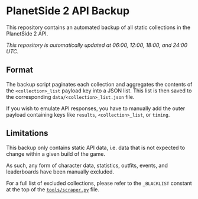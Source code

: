 # PlanetSide 2 API Backup

This repository contains an automated backup of all static collections in the PlanetSide 2 API.

*This repository is automatically updated at 06:00, 12:00, 18:00, and 24:00 UTC.*

## Format

The backup script paginates each collection and aggregates the contents of the `<collection>_list` payload key into a JSON list.
This list is then saved to the corresponding `data/<collection>_list.json` file.

If you wish to emulate API responses, you have to manually add the outer payload containing keys like `results`, `<collection>_list`, or `timing`.

## Limitations

This backup only contains static API data, i.e. data that is not expected to change within a given build of the game.

As such, any form of character data, statistics, outfits, events, and leaderboards have been manually excluded.

For a full list of excluded collections, please refer to the `_BLACKLIST` constant at the top of the [`tools/scraper.py`](https://github.com/leonhard-s/ps2-api-backup/blob/main/tools/scraper.py) file.
